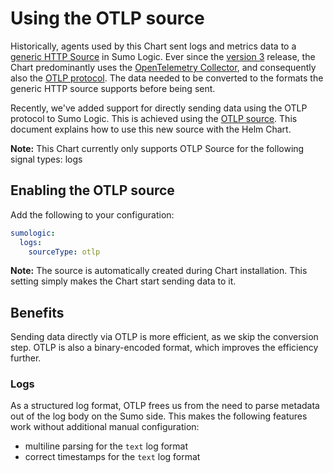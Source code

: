 # Using the OTLP source

Historically, agents used by this Chart sent logs and metrics data to a [generic HTTP Source][http_source] in Sumo Logic. Ever since the
[version 3][v3] release, the Chart predominantly uses the [OpenTelemetry Collector][otel], and consequently also the [OTLP protocol][otlp].
The data needed to be converted to the formats the generic HTTP source supports before being sent.

Recently, we've added support for directly sending data using the OTLP protocol to Sumo Logic. This is achieved using the [OTLP
source][otlp_source]. This document explains how to use this new source with the Helm Chart.

**Note:** This Chart currently only supports OTLP Source for the following signal types: logs

## Enabling the OTLP source

Add the following to your configuration:

```yaml
sumologic:
  logs:
    sourceType: otlp
```

**Note:** The source is automatically created during Chart installation. This setting simply makes the Chart start sending data to it.

## Benefits

Sending data directly via OTLP is more efficient, as we skip the conversion step. OTLP is also a binary-encoded format, which improves the
efficiency further.

### Logs

As a structured log format, OTLP frees us from the need to parse metadata out of the log body on the Sumo side. This makes the following
features work without additional manual configuration:

- multiline parsing for the `text` log format
- correct timestamps for the `text` log format

[http_source]: https://help.sumologic.com/docs/send-data/hosted-collectors/http-source/logs-metrics/
[otlp_source]: https://help.sumologic.com/docs/send-data/hosted-collectors/http-source/otlp/
[v3]: https://github.com/SumoLogic/sumologic-kubernetes-collection/releases/tag/v3.0.0
[otel]: ./opentelemetry-collector.md
[otlp]: https://github.com/open-telemetry/opentelemetry-specification/blob/main/specification/protocol/otlp.md
